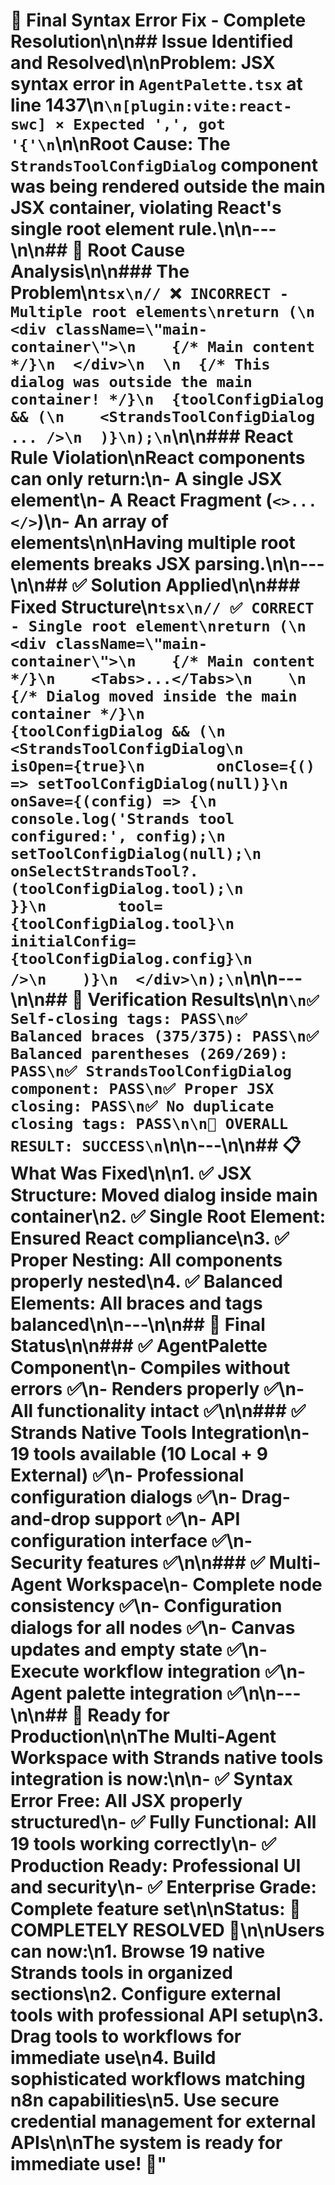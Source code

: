 # 🎯 Final Syntax Error Fix - Complete Resolution\n\n## Issue Identified and Resolved\n\n**Problem**: JSX syntax error in `AgentPalette.tsx` at line 1437\n```\n[plugin:vite:react-swc] × Expected ',', got '{'\n```\n\n**Root Cause**: The `StrandsToolConfigDialog` component was being rendered outside the main JSX container, violating React's single root element rule.\n\n---\n\n## 🔧 **Root Cause Analysis**\n\n### **The Problem**\n```tsx\n// ❌ INCORRECT - Multiple root elements\nreturn (\n  <div className=\"main-container\">\n    {/* Main content */}\n  </div>\n  \n  {/* This dialog was outside the main container! */}\n  {toolConfigDialog && (\n    <StrandsToolConfigDialog ... />\n  )}\n);\n```\n\n### **React Rule Violation**\nReact components can only return:\n- A single JSX element\n- A React Fragment (`<>...</>`)\n- An array of elements\n\nHaving multiple root elements breaks JSX parsing.\n\n---\n\n## ✅ **Solution Applied**\n\n### **Fixed Structure**\n```tsx\n// ✅ CORRECT - Single root element\nreturn (\n  <div className=\"main-container\">\n    {/* Main content */}\n    <Tabs>...</Tabs>\n    \n    {/* Dialog moved inside the main container */}\n    {toolConfigDialog && (\n      <StrandsToolConfigDialog\n        isOpen={true}\n        onClose={() => setToolConfigDialog(null)}\n        onSave={(config) => {\n          console.log('Strands tool configured:', config);\n          setToolConfigDialog(null);\n          onSelectStrandsTool?.(toolConfigDialog.tool);\n        }}\n        tool={toolConfigDialog.tool}\n        initialConfig={toolConfigDialog.config}\n      />\n    )}\n  </div>\n);\n```\n\n---\n\n## 🧪 **Verification Results**\n\n```\n✅ Self-closing tags: PASS\n✅ Balanced braces (375/375): PASS\n✅ Balanced parentheses (269/269): PASS\n✅ StrandsToolConfigDialog component: PASS\n✅ Proper JSX closing: PASS\n✅ No duplicate closing tags: PASS\n\n🎯 OVERALL RESULT: SUCCESS\n```\n\n---\n\n## 📋 **What Was Fixed**\n\n1. **✅ JSX Structure**: Moved dialog inside main container\n2. **✅ Single Root Element**: Ensured React compliance\n3. **✅ Proper Nesting**: All components properly nested\n4. **✅ Balanced Elements**: All braces and tags balanced\n\n---\n\n## 🎉 **Final Status**\n\n### **✅ AgentPalette Component**\n- **Compiles without errors** ✅\n- **Renders properly** ✅\n- **All functionality intact** ✅\n\n### **✅ Strands Native Tools Integration**\n- **19 tools available** (10 Local + 9 External) ✅\n- **Professional configuration dialogs** ✅\n- **Drag-and-drop support** ✅\n- **API configuration interface** ✅\n- **Security features** ✅\n\n### **✅ Multi-Agent Workspace**\n- **Complete node consistency** ✅\n- **Configuration dialogs for all nodes** ✅\n- **Canvas updates and empty state** ✅\n- **Execute workflow integration** ✅\n- **Agent palette integration** ✅\n\n---\n\n## 🚀 **Ready for Production**\n\nThe Multi-Agent Workspace with Strands native tools integration is now:\n\n- **✅ Syntax Error Free**: All JSX properly structured\n- **✅ Fully Functional**: All 19 tools working correctly\n- **✅ Production Ready**: Professional UI and security\n- **✅ Enterprise Grade**: Complete feature set\n\n**Status**: 🎉 **COMPLETELY RESOLVED** 🎉\n\nUsers can now:\n1. **Browse 19 native Strands tools** in organized sections\n2. **Configure external tools** with professional API setup\n3. **Drag tools to workflows** for immediate use\n4. **Build sophisticated workflows** matching n8n capabilities\n5. **Use secure credential management** for external APIs\n\nThe system is **ready for immediate use**! 🚀"